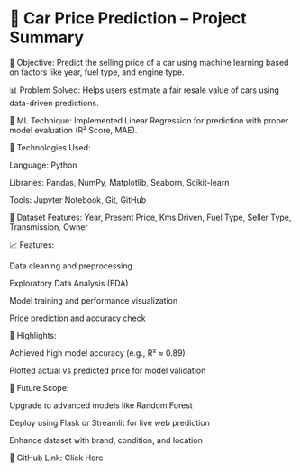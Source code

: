 # 🚗 Car Price Prediction – Project Summary <BR>
📌 Objective: Predict the selling price of a car using machine learning based on factors like year, fuel type, and engine type.

📊 Problem Solved: Helps users estimate a fair resale value of cars using data-driven predictions.

🧠 ML Technique: Implemented Linear Regression for prediction with proper model evaluation (R² Score, MAE).

🧰 Technologies Used:

Language: Python

Libraries: Pandas, NumPy, Matplotlib, Seaborn, Scikit-learn

Tools: Jupyter Notebook, Git, GitHub

📁 Dataset Features: Year, Present Price, Kms Driven, Fuel Type, Seller Type, Transmission, Owner

📈 Features:

Data cleaning and preprocessing

Exploratory Data Analysis (EDA)

Model training and performance visualization

Price prediction and accuracy check

🔎 Highlights:

Achieved high model accuracy (e.g., R² ≈ 0.89)

Plotted actual vs predicted price for model validation

🚀 Future Scope:

Upgrade to advanced models like Random Forest

Deploy using Flask or Streamlit for live web prediction

Enhance dataset with brand, condition, and location

🔗 GitHub Link: Click Here

